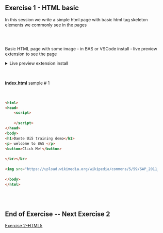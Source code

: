 ## Exercise 1 - HTML basic

In this session we write a simple html page with basic html tag skeleton elements we commonly see in the pages 

</br></br>

Basic HTML page with some image - in BAS or VSCode install - live preview extension to see the page 

<details>
<summary> Live preview extension install </summary>
</br>
</br>

</br>
</br>
<img src="./files/ui5e_1-1.png" >
<img src="./files/ui5e_1-2.png" >
<img src="./files/ui5e_1-3.png" >
</br>
</br>
</details>
</br></br>

**index.html** sample # 1
</br></br>

```html

<html>
<head>
    <script>

    </script>
</head>
<body>
<h1>Dante Ui5 training demo</h1>
<p> welcome to BAS </p>
<button>Click Me!</button>

</br></br>

<img src="https://upload.wikimedia.org/wikipedia/commons/5/59/SAP_2011_logo.svg">

</body>
</html>

```

</br></br>


## End of Exercise -- Next Exercise 2 

<a href="https://github.com/Octavius-Dante/Arthelais/tree/main/ex_2"> Exercise 2-HTML5</a>



<!--

<details>
<summary> <b> ALL CODE CHANGES - TODAY SESSION </b> </summary>
</br>
</br>

</br>
</br>
<img src="./files/capmd12-96a.png" >
</br>
</br>
</details>

-->
